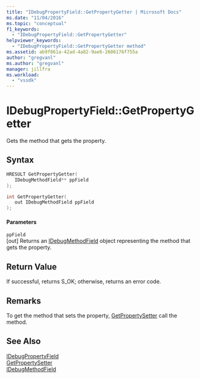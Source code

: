 ```yaml
---
title: "IDebugPropertyField::GetPropertyGetter | Microsoft Docs"
ms.date: "11/04/2016"
ms.topic: "conceptual"
f1_keywords: 
  - "IDebugPropertyField::GetPropertyGetter"
helpviewer_keywords: 
  - "IDebugPropertyField::GetPropertyGetter method"
ms.assetid: ab9f861a-42ad-4a82-9ae6-2606176f755a
author: "gregvanl"
ms.author: "gregvanl"
manager: jillfra
ms.workload: 
  - "vssdk"
---
```

# IDebugPropertyField::GetPropertyGetter
Gets the method that gets the property.  
  
## Syntax  
  
```cpp  
HRESULT GetPropertyGetter(   
   IDebugMethodField** ppField  
);  
```  
  
```cpp  
int GetPropertyGetter(  
   out IDebugMethodField ppField  
);  
```  
  
#### Parameters  
 `ppField`  
 [out] Returns an [IDebugMethodField](../../../extensibility/debugger/reference/idebugmethodfield.md) object representing the method that gets the property.  
  
## Return Value  
 If successful, returns S_OK; otherwise, returns an error code.  
  
## Remarks  
 To get the method that sets the property, [GetPropertySetter](../../../extensibility/debugger/reference/idebugpropertyfield-getpropertysetter.md) call the method.  
  
## See Also  
 [IDebugPropertyField](../../../extensibility/debugger/reference/idebugpropertyfield.md)   
 [GetPropertySetter](../../../extensibility/debugger/reference/idebugpropertyfield-getpropertysetter.md)   
 [IDebugMethodField](../../../extensibility/debugger/reference/idebugmethodfield.md)